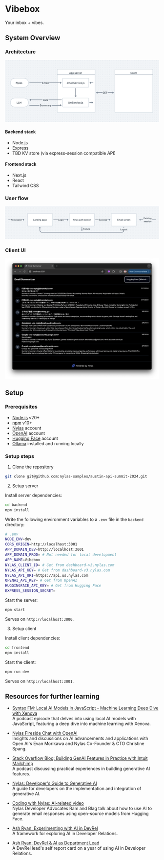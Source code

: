 # Vibebox

Your inbox + vibes.

## System Overview

### Architecture

![Architecture](/images/architecture.png)

#### Backend stack

- Node.js
- Express
- TBD KV store (via express-session compatible API)

#### Frontend stack

- Next.js
- React
- Tailwind CSS

### User flow

![User flow](/images/user-flow.png)

### Client UI

![Client UI](/images/client.png)

## Setup

### Prerequisites

- [Node.js](https://nodejs.org/en/download/) v20+
- [npm](https://www.npmjs.com/get-npm) v10+
- [Nylas](https://dashboard-v3.nylas.com?utm_source=nylas-samples&utm_medium=devrel-surfaces&utm_campaign=&utm_content=apidays-austin-2024) account
- [OpenAI](https://openai.com) account
- [Hugging Face](https://huggingface.co) account
- [Ollama](https://ollama.com) installed and running locally

### Setup steps

1. Clone the repository

```bash
git clone git@github.com:nylas-samples/austin-api-summit-2024.git
```

2. Setup server

Install server dependencies:

```bash
cd backend
npm install
```

Write the following environment variables to a `.env` file in the `backend` directory:

```bash
# .env
NODE_ENV=dev
CORS_ORIGIN=http://localhost:3001
APP_DOMAIN_DEV=http://localhost:3001
APP_DOMAIN_PROD= # Not needed for local development
APP_NAME=Vibebox
NYLAS_CLIENT_ID= # Get from dashboard-v3.nylas.com
NYLAS_API_KEY= # Get from dashboard-v3.nylas.com
NYLAS_API_URI=https://api.us.nylas.com
OPENAI_API_KEY= # Get from OpenAI
HUGGINGFACE_API_KEY= # Get from Hugging Face
EXPRESS_SESSION_SECRET=
```

Start the server:

```bash
npm start
```

Serves on `http://localhost:3000`.

3. Setup client

Install client dependencies:

```bash
cd frontend
npm install
```

Start the client:

```bash
npm run dev
```

Serves on `http://localhost:3001`.

## Resources for further learning

- [Syntax FM: Local AI Models in JavaScript - Machine Learning Deep Dive with Xenova](https://syntax.fm/show/740/local-ai-models-in-javascript-machine-learning-deep-dive-with-xenova)  
  A podcast episode that delves into using local AI models with JavaScript, featuring a deep dive into machine learning with Xenova.

- [Nylas Fireside Chat with OpenAI](https://info.nylas.com/firesidechat-openai-registrationpage.html?utm_source=nylas-samples&utm_medium=devrel-surfaces&utm_campaign=&utm_content=apidays-austin-2024)  
  Insights and discussions on AI advancements and applications with Open AI's Evan Morikawa and Nylas Co-Founder & CTO Christine Spang.

- [Stack Overflow Blog: Building GenAI Features in Practice with Intuit Mailchimp](https://stackoverflow.blog/2024/03/06/building-genai-features-in-practice-with-intuit-mailchimp/)  
  A podcast discussing practical experiences in building generative AI features.

- [Nylas: Developer's Guide to Generative AI](https://www.nylas.com/developers-guide-to-generative-ai?utm_source=nylas-samples&utm_medium=devrel-surfaces&utm_campaign=&utm_content=apidays-austin-2024)  
  A guide for developers on the implementation and integration of generative AI.

- [Coding with Nylas: AI-related video](https://www.youtube.com/watch?v=KNJWMGExt18)  
  Nylas Developer Advocates Ram and Blag talk about how to use AI to generate email responses using open-source models from Hugging Face.

- [Ash Ryan: Experimenting with AI in DevRel](https://www.ashryan.io/experimenting-with-ai-in-devrel/)  
  A framework for exploring AI in Developer Relations.

- [Ash Ryan: DevRel & AI as Department Lead](https://www.ashryan.io/devrel-ai-as-department-lead/)  
  A DevRel lead's self report card on a year of using AI in Developer Relations.
